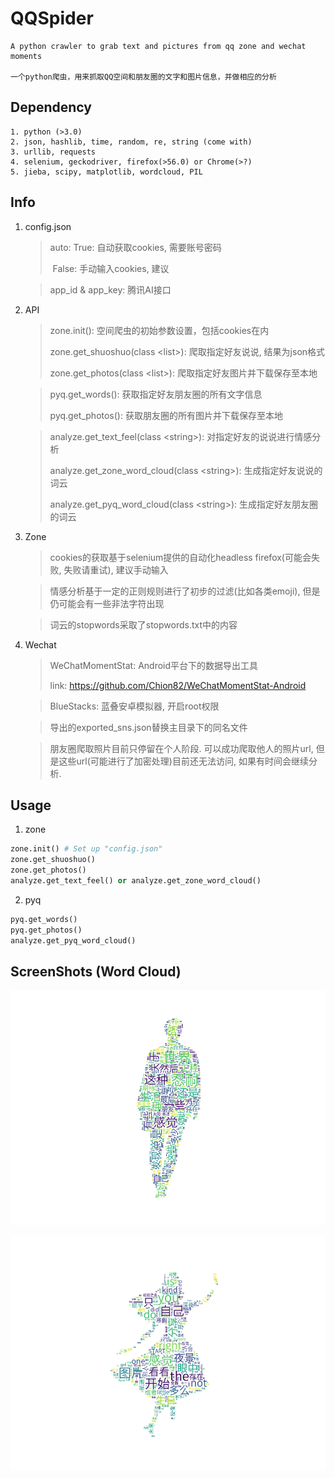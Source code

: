 # QQSpider
```
A python crawler to grab text and pictures from qq zone and wechat moments

一个python爬虫，用来抓取QQ空间和朋友圈的文字和图片信息，并做相应的分析
```

## Dependency
```
1. python (>3.0)
2. json, hashlib, time, random, re, string (come with)
3. urllib, requests
4. selenium, geckodriver, firefox(>56.0) or Chrome(>?)
5. jieba, scipy, matplotlib, wordcloud, PIL
```

## Info

1. config.json
    > auto:  True: 自动获取cookies, 需要账号密码
    >
    > ​	   False: 手动输入cookies, 建议

    > app_id & app_key: 腾讯AI接口

2. API
    > zone.init(): 空间爬虫的初始参数设置，包括cookies在内
    >
    > zone.get_shuoshuo(class \<list\>): 爬取指定好友说说, 结果为json格式
    >
    > zone.get_photos(class \<list\>): 爬取指定好友图片并下载保存至本地

    > pyq.get_words(): 获取指定好友朋友圈的所有文字信息
    >
    > pyq.get_photos(): 获取朋友圈的所有图片并下载保存至本地

    > analyze.get_text_feel(class \<string>): 对指定好友的说说进行情感分析
    >
    > analyze.get_zone_word_cloud(class \<string>): 生成指定好友说说的词云 
    >
    > analyze.get_pyq_word_cloud(class \<string>): 生成指定好友朋友圈的词云 

3. Zone
    > cookies的获取基于selenium提供的自动化headless firefox(可能会失败, 失败请重试), 建议手动输入

    > 情感分析基于一定的正则规则进行了初步的过滤(比如各类emoji), 但是仍可能会有一些非法字符出现

    > 词云的stopwords采取了stopwords.txt中的内容

4. Wechat
    > WeChatMomentStat: Android平台下的数据导出工具
    >
    > link: https://github.com/Chion82/WeChatMomentStat-Android

    > BlueStacks: 蓝叠安卓模拟器, 开启root权限

    > 导出的exported_sns.json替换主目录下的同名文件 

    > 朋友圈爬取照片目前只停留在个人阶段. 可以成功爬取他人的照片url, 但是这些url(可能进行了加密处理)目前还无法访问, 如果有时间会继续分析.

## Usage
1. zone
```python
zone.init() # Set up "config.json"
zone.get_shuoshuo()
zone.get_photos()
analyze.get_text_feel() or analyze.get_zone_word_cloud()
```
2. pyq
```python
pyq.get_words()
pyq.get_photos()
analyze.get_pyq_word_cloud()
```

## ScreenShots (Word Cloud)

![](./images/7.PNG) 

![](./images/8.png) 

